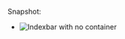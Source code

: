 Snapshot:

+ ![Indexbar with no container](https://raw2.github.com/liuchonghui/EnhancedAnalogClock/master/demo_images/snapshot.png)


 
